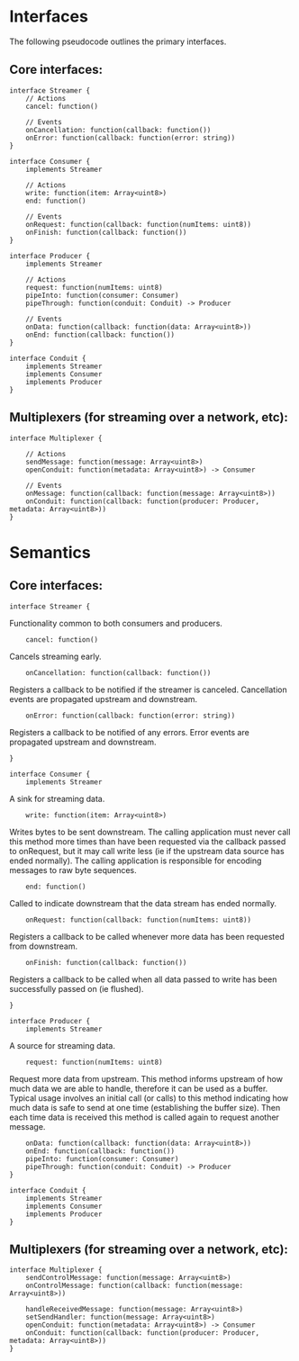 # Interfaces

The following pseudocode outlines the primary interfaces.

## Core interfaces:

```
interface Streamer {
    // Actions
    cancel: function()
    
    // Events
    onCancellation: function(callback: function())
    onError: function(callback: function(error: string))
}

interface Consumer {
    implements Streamer

    // Actions
    write: function(item: Array<uint8>)
    end: function()
    
    // Events
    onRequest: function(callback: function(numItems: uint8))
    onFinish: function(callback: function())
}

interface Producer {
    implements Streamer

    // Actions
    request: function(numItems: uint8)
    pipeInto: function(consumer: Consumer)
    pipeThrough: function(conduit: Conduit) -> Producer
    
    // Events
    onData: function(callback: function(data: Array<uint8>))
    onEnd: function(callback: function())
}

interface Conduit {
    implements Streamer
    implements Consumer
    implements Producer
}
```

## Multiplexers (for streaming over a network, etc):

```
interface Multiplexer {

    // Actions
    sendMessage: function(message: Array<uint8>)
    openConduit: function(metadata: Array<uint8>) -> Consumer
    
    // Events
    onMessage: function(callback: function(message: Array<uint8>))
    onConduit: function(callback: function(producer: Producer, metadata: Array<uint8>))
}
```


# Semantics

## Core interfaces:

```
interface Streamer {
```

Functionality common to both consumers and producers.


```
    cancel: function()
```

Cancels streaming early.


```
    onCancellation: function(callback: function())
```

Registers a callback to be notified if the streamer is canceled. Cancellation 
events are propagated upstream and downstream.


```
    onError: function(callback: function(error: string))
```

Registers a callback to be notified of any errors. Error events are propagated
upstream and downstream.

```
}
```

```
interface Consumer {
    implements Streamer
```

A sink for streaming data.

```
    write: function(item: Array<uint8>)
```

Writes bytes to be sent downstream. The calling application must never call
this method more times than have been requested via the callback passed to
onRequest, but it may call write less (ie if the upstream data source has ended
normally). The calling application is responsible for encoding messages to raw
byte sequences.

```
    end: function()
```

Called to indicate downstream that the data stream has ended normally.

```
    onRequest: function(callback: function(numItems: uint8))
```

Registers a callback to be called whenever more data has been requested from
downstream.

```
    onFinish: function(callback: function())
```

Registers a callback to be called when all data passed to write has been
successfully passed on (ie flushed).
```
}
```

```
interface Producer {
    implements Streamer
```

A source for streaming data.

```
    request: function(numItems: uint8)
```

Request more data from upstream. This method informs upstream of how much
data we are able to handle, therefore it can be used as a buffer. Typical
usage involves an initial call (or calls) to this method indicating how much
data is safe to send at one time (establishing the buffer size). Then each
time data is received this method is called again to request another message.

```
    onData: function(callback: function(data: Array<uint8>))
    onEnd: function(callback: function())
    pipeInto: function(consumer: Consumer)
    pipeThrough: function(conduit: Conduit) -> Producer
}

interface Conduit {
    implements Streamer
    implements Consumer
    implements Producer
}
```

## Multiplexers (for streaming over a network, etc):

```
interface Multiplexer {
    sendControlMessage: function(message: Array<uint8>)
    onControlMessage: function(callback: function(message: Array<uint8>))

    handleReceivedMessage: function(message: Array<uint8>)
    setSendHandler: function(message: Array<uint8>)
    openConduit: function(metadata: Array<uint8>) -> Consumer
    onConduit: function(callback: function(producer: Producer, metadata: Array<uint8>))
}
```
